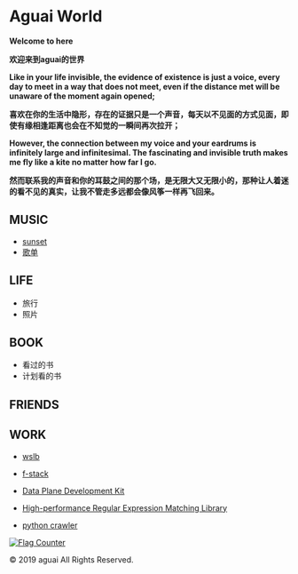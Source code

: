 # Aguai World

**Welcome to here**

**欢迎来到aguai的世界**

**Like in your life invisible, the evidence of existence is just a voice, every day to meet in a way that does not meet, even if the distance met will be unaware of the moment again opened;**

**喜欢在你的生活中隐形，存在的证据只是一个声音，每天以不见面的方式见面，即使有缘相逢距离也会在不知觉的一瞬间再次拉开；**

**However, the connection between my voice and your eardrums is infinitely large and infinitesimal. The fascinating and invisible truth makes me fly like a kite no matter how far I go.**

**然而联系我的声音和你的耳鼓之间的那个场，是无限大又无限小的，那种让人着迷的看不见的真实，让我不管走多远都会像风筝一样再飞回来。**

## MUSIC
- [sunset](wiki/sunset.md)
- [歌单](wiki/demo/index.html)

## LIFE
- 旅行
- 照片

## BOOK
- 看过的书
- 计划看的书

## FRIENDS

## WORK

* [wslb](wiki/wslb.md)

* [f-stack](wiki/fstack.md)

* [Data Plane Development Kit](wiki/dpdk.md)

* [High-performance Regular Expression Matching Library](wiki/hyperscan.md)

* [python crawler](wiki/crawler.md)


<a href="https://info.flagcounter.com/nLJu"><img src="https://s05.flagcounter.com/count2/nLJu/bg_FFFFFF/txt_000000/border_CCCCCC/columns_2/maxflags_10/viewers_0/labels_0/pageviews_0/flags_0/percent_0/" alt="Flag Counter" border="0"></a>
<div> &copy; 2019 aguai All Rights Reserved.
</div>

